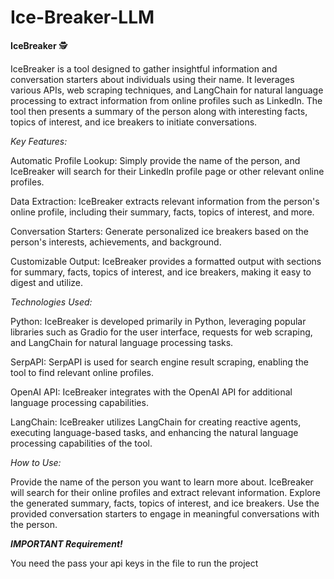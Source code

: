 # Ice-Breaker-LLM

**IceBreaker** 🕵️

IceBreaker is a tool designed to gather insightful information and conversation starters about individuals using their name. It leverages various APIs, web scraping techniques, and LangChain for natural language processing to extract information from online profiles such as LinkedIn. The tool then presents a summary of the person along with interesting facts, topics of interest, and ice breakers to initiate conversations.


_Key Features:_

Automatic Profile Lookup: Simply provide the name of the person, and IceBreaker will search for their LinkedIn profile page or other relevant online profiles.

Data Extraction: IceBreaker extracts relevant information from the person's online profile, including their summary, facts, topics of interest, and more.

Conversation Starters: Generate personalized ice breakers based on the person's interests, achievements, and background.

Customizable Output: IceBreaker provides a formatted output with sections for summary, facts, topics of interest, and ice breakers, making it easy to digest and utilize.

_Technologies Used:_

Python: IceBreaker is developed primarily in Python, leveraging popular libraries such as Gradio for the user interface, requests for web scraping, and LangChain for natural language processing tasks.

SerpAPI: SerpAPI is used for search engine result scraping, enabling the tool to find relevant online profiles.

OpenAI API: IceBreaker integrates with the OpenAI API for additional language processing capabilities.

LangChain: IceBreaker utilizes LangChain for creating reactive agents, executing language-based tasks, and enhancing the natural language processing capabilities of the tool.


_How to Use:_

Provide the name of the person you want to learn more about.
IceBreaker will search for their online profiles and extract relevant information.
Explore the generated summary, facts, topics of interest, and ice breakers.
Use the provided conversation starters to engage in meaningful conversations with the person.

**_IMPORTANT Requirement!_**

You need the pass your api keys in the file to run the project
